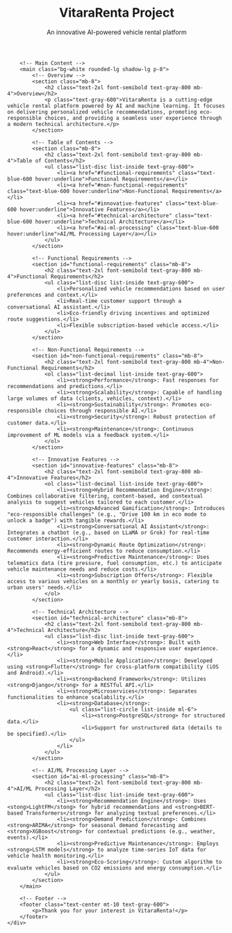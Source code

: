 <!DOCTYPE html>
<html lang="en">
<head>
    <meta charset="UTF-8">
    <meta name="viewport" content="width=device-width, initial-scale=1.0">
    <title>VitaraRenta - Project Overview</title>
    <script src="https://cdn.tailwindcss.com"></script>
</head>
<body class="bg-gray-100 font-sans">
    <div class="container mx-auto p-6 max-w-4xl">
        <!-- Header -->
        <header class="text-center mb-10">
            <h1 class="text-4xl font-bold text-gray-800">VitaraRenta Project</h1>
            <p class="text-lg text-gray-600 mt-2">An innovative AI-powered vehicle rental platform</p>
        </header>

        <!-- Main Content -->
        <main class="bg-white rounded-lg shadow-lg p-8">
            <!-- Overview -->
            <section class="mb-8">
                <h2 class="text-2xl font-semibold text-gray-800 mb-4">Overview</h2>
                <p class="text-gray-600">VitaraRenta is a cutting-edge vehicle rental platform powered by AI and machine learning. It focuses on delivering personalized vehicle recommendations, promoting eco-responsible choices, and providing a seamless user experience through a modern technical architecture.</p>
            </section>

            <!-- Table of Contents -->
            <section class="mb-8">
                <h2 class="text-2xl font-semibold text-gray-800 mb-4">Table of Contents</h2>
                <ul class="list-disc list-inside text-gray-600">
                    <li><a href="#functional-requirements" class="text-blue-600 hover:underline">Functional Requirements</a></li>
                    <li><a href="#non-functional-requirements" class="text-blue-600 hover:underline">Non-Functional Requirements</a></li>
                    <li><a href="#innovative-features" class="text-blue-600 hover:underline">Innovative Features</a></li>
                    <li><a href="#technical-architecture" class="text-blue-600 hover:underline">Technical Architecture</a></li>
                    <li><a href="#ai-ml-processing" class="text-blue-600 hover:underline">AI/ML Processing Layer</a></li>
                </ul>
            </section>

            <!-- Functional Requirements -->
            <section id="functional-requirements" class="mb-8">
                <h2 class="text-2xl font-semibold text-gray-800 mb-4">Functional Requirements</h2>
                <ul class="list-disc list-inside text-gray-600">
                    <li>Personalized vehicle recommendations based on user preferences and context.</li>
                    <li>Real-time customer support through a conversational AI assistant.</li>
                    <li>Eco-friendly driving incentives and optimized route suggestions.</li>
                    <li>Flexible subscription-based vehicle access.</li>
                </ul>
            </section>

            <!-- Non-Functional Requirements -->
            <section id="non-functional-requirements" class="mb-8">
                <h2 class="text-2xl font-semibold text-gray-800 mb-4">Non-Functional Requirements</h2>
                <ol class="list-decimal list-inside text-gray-600">
                    <li><strong>Performance</strong>: Fast responses for recommendations and predictions.</li>
                    <li><strong>Scalability</strong>: Capable of handling large volumes of data (clients, vehicles, context).</li>
                    <li><strong>Sustainability</strong>: Promotes eco-responsible choices through responsible AI.</li>
                    <li><strong>Security</strong>: Robust protection of customer data.</li>
                    <li><strong>Maintenance</strong>: Continuous improvement of ML models via a feedback system.</li>
                </ol>
            </section>

            <!-- Innovative Features -->
            <section id="innovative-features" class="mb-8">
                <h2 class="text-2xl font-semibold text-gray-800 mb-4">Innovative Features</h2>
                <ol class="list-decimal list-inside text-gray-600">
                    <li><strong>Hybrid Recommendation Engine</strong>: Combines collaborative filtering, content-based, and contextual analysis to suggest vehicles tailored to each customer.</li>
                    <li><strong>Advanced Gamification</strong>: Introduces "eco-responsible challenges" (e.g., "Drive 100 km in eco mode to unlock a badge") with tangible rewards.</li>
                    <li><strong>Conversational AI Assistant</strong>: Integrates a chatbot (e.g., based on LLaMA or Grok) for real-time customer interaction.</li>
                    <li><strong>Dynamic Route Optimization</strong>: Recommends energy-efficient routes to reduce consumption.</li>
                    <li><strong>Predictive Maintenance</strong>: Uses telematics data (tire pressure, fuel consumption, etc.) to anticipate vehicle maintenance needs and reduce costs.</li>
                    <li><strong>Subscription Offers</strong>: Flexible access to various vehicles on a monthly or yearly basis, catering to urban users' needs.</li>
                </ol>
            </section>

            <!-- Technical Architecture -->
            <section id="technical-architecture" class="mb-8">
                <h2 class="text-2xl font-semibold text-gray-800 mb-4">Technical Architecture</h2>
                <ul class="list-disc list-inside text-gray-600">
                    <li><strong>Web Interface</strong>: Built with <strong>React</strong> for a dynamic and responsive user experience.</li>
                    <li><strong>Mobile Application</strong>: Developed using <strong>Flutter</strong> for cross-platform compatibility (iOS and Android).</li>
                    <li><strong>Backend Framework</strong>: Utilizes <strong>Django</strong> for a RESTful API.</li>
                    <li><strong>Microservices</strong>: Separates functionalities to enhance scalability.</li>
                    <li><strong>Database</strong>:
                        <ul class="list-circle list-inside ml-6">
                            <li><strong>PostgreSQL</strong> for structured data.</li>
                            <li>Support for unstructured data (details to be specified).</li>
                        </ul>
                    </li>
                </ul>
            </section>

            <!-- AI/ML Processing Layer -->
            <section id="ai-ml-processing" class="mb-8">
                <h2 class="text-2xl font-semibold text-gray-800 mb-4">AI/ML Processing Layer</h2>
                <ul class="list-disc list-inside text-gray-600">
                    <li><strong>Recommendation Engine</strong>: Uses <stong>LightFM</stong> for hybrid recommendations and <strong>BERT-based Transformers</strong> for analyzing textual preferences.</li>
                    <li><strong>Demand Prediction</strong>: Combines <strong>ARIMA</strong> for seasonal demand forecasting and <strong>XGBoost</strong> for contextual predictions (e.g., weather, events).</li>
                    <li><strong>Predictive Maintenance</strong>: Employs <strong>LSTM models</strong> to analyze time-series IoT data for vehicle health monitoring.</li>
                    <li><strong>Eco-Scoring</strong>: Custom algorithm to evaluate vehicles based on CO2 emissions and energy consumption.</li>
                </ul>
            </section>
        </main>

        <!-- Footer -->
        <footer class="text-center mt-10 text-gray-600">
            <p>Thank you for your interest in VitaraRenta!</p>
        </footer>
    </div>
</body>
</html>
